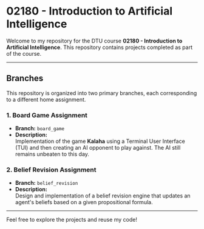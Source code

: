 # 02180 - Introduction to Artificial Intelligence

Welcome to my repository for the DTU course **02180 - Introduction to Artificial Intelligence**. This repository contains projects completed as part of the course.

---

## Branches

This repository is organized into two primary branches, each corresponding to a different home assignment.

### 1. Board Game Assignment
- **Branch:** `board_game`
- **Description:**  
    Implementation of the game **Kalaha** using a Terminal User Interface (TUI) and then creating an AI opponent to play against. The AI still remains unbeaten to this day.

### 2. Belief Revision Assignment
- **Branch:** `belief_revision`
- **Description:**  
    Design and implementation of a belief revision engine that updates an agent's beliefs based on a given propositional formula.

---

Feel free to explore the projects and reuse my code!